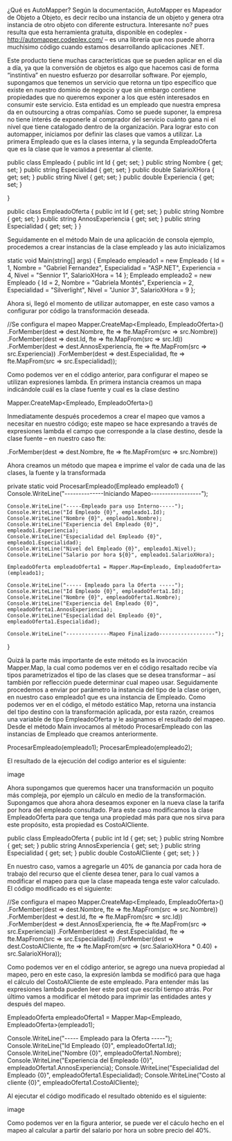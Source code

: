 ¿Qué es AutoMapper?
Según la documentación, AutoMapper es Mapeador de Objeto a Objeto, es decir recibo una instancia de un objeto y genera otra instancia de otro objeto con diferente estructura. Interesante no? pues resulta que esta herramienta gratuita, disponible en codeplex - http://automapper.codeplex.com/ – es una librería que nos puede ahorra muchísimo código cuando estamos desarrollando aplicaciones .NET.

Este producto tiene muchas características que se pueden aplicar en el día a día, ya que la conversión de objetos es algo que hacemos casi de forma “instintiva” en nuestro esfuerzo por desarrollar software. Por ejemplo, supongamos que tenemos un servicio que retorna un tipo específico que existe en nuestro dominio de negocio y que sin embargo contiene propiedades que no queremos exponer a los que estén interesados en consumir este servicio. Esta entidad es un empleado que nuestra empresa da en outsourcing a otras compañías. Como se puede suponer, la empresa no tiene interés de exponerle al comprador del servicio cuánto gana ni el nivel que tiene catalogado dentro de la organización. Para lograr esto con automapper, iniciamos por definir las clases que vamos a utilizar. La primera Empleado que es la clases interna, y la segunda EmpleadoOferta que es la clase que le vamos a presentar al cliente.

public class Empleado
{
    public int Id { get; set; }
    public string Nombre { get; set; }
    public string Especialidad { get; set; }
    public double SalarioXHora { get; set; }
    public string Nivel { get; set; }
    public double Experiencia { get; set; }

}



public class EmpleadoOferta
{
    public int Id { get; set; }
    public string Nombre { get; set; }
    public string AnnosExperiencia { get; set; }
    public string Especialidad { get; set; }
}



Seguidamente en el método Main de una aplicación de consola ejemplo, procedemos a crear instancias de la clase empleado y las auto inicializamos



static void Main(string[] args)
        {
            Empleado empleado1 = new Empleado
                                       {
                                           Id = 1,
                                           Nombre = "Gabriel Fernandez",
                                           Especialidad = "ASP.NET",
                                           Experiencia = 4,
                                           Nivel = "Sennior 1",
                                           SalarioXHora = 14
                                       };
            Empleado empleado2 = new Empleado
                                     {
                                         Id = 2,
                                         Nombre = "Gabriela Montés",
                                         Experiencia = 2,
                                         Especialidad = "Silverlight",
                                         Nivel = "Junior 3",
                                         SalarioXHora = 9
                                     };


Ahora si, llegó el momento de utilizar automapper, en este caso vamos a configurar por código la transformación deseada.



//Se configura el mapeo
            Mapper.CreateMap<Empleado, EmpleadoOferta>()
                .ForMember(dest => dest.Nombre, fte => fte.MapFrom(src => src.Nombre))
                .ForMember(dest => dest.Id, fte => fte.MapFrom(src => src.Id))
                .ForMember(dest => dest.AnnosExperiencia, fte => fte.MapFrom(src => src.Experiencia))
                .ForMember(dest => dest.Especialidad, fte => fte.MapFrom(src => src.Especialidad));


Como podemos ver en el código anterior, para configurar el mapeo se utilizan expresiones lambda. En primera instancia creamos un mapa indicándole cuál es la clase fuente y cual es la clase destino



Mapper.CreateMap<Empleado, EmpleadoOferta>()



Inmediatamente después procedemos a crear el mapeo que vamos a necesitar en nuestro código; este mapeo se hace expresando a través de expresiones lambda el campo que corresponde a la clase destino, desde la clase fuente – en nuestro caso fte:



.ForMember(dest => dest.Nombre, fte => fte.MapFrom(src => src.Nombre))



Ahora creamos un método que mapea e imprime el valor de cada una de las clases, la fuente y la transformada



private static void ProcesarEmpleado(Empleado empleado1)
{
    Console.WriteLine("--------------Iniciando Mapeo------------------");

    Console.WriteLine("-----Empleado para uso Interno-----");
    Console.WriteLine("Id Empleado {0}", empleado1.Id);
    Console.WriteLine("Nombre {0}", empleado1.Nombre);
    Console.WriteLine("Experiencia del Empleado {0}", empleado1.Experiencia);
    Console.WriteLine("Especialidad del Empleado {0}", empleado1.Especialidad);
    Console.WriteLine("Nivel del Empleado {0}", empleado1.Nivel);
    Console.WriteLine("Salario por hora ${0}", empleado1.SalarioXHora);

    EmpleadoOferta empleadoOferta1 = Mapper.Map<Empleado, EmpleadoOferta>(empleado1);

    Console.WriteLine("----- Empleado para la Oferta -----");
    Console.WriteLine("Id Empleado {0}", empleadoOferta1.Id);
    Console.WriteLine("Nombre {0}", empleadoOferta1.Nombre);
    Console.WriteLine("Experiencia del Empleado {0}", empleadoOferta1.AnnosExperiencia);
    Console.WriteLine("Especialidad del Empleado {0}", empleadoOferta1.Especialidad);

    Console.WriteLine("--------------Mapeo Finalizado------------------");
}


Quizá la parte más importante de este método es la invocación Mapper.Map, la cual como podemos ver en el código resaltado recibe vía tipos parametrizados el tipo de las clases que se desea transformar – así también por reflección puede determinar cual mapeo usar. Seguidamente procedemos a enviar por parámetro la instancia del tipo de la clase origen, en nuestro caso empleado1 que es una instancia de Empleado. Como podemos ver en el código, el método estático Map, retorna una instancia del tipo destino con la transformación aplicada, por esta razón, creamos una variable de tipo EmpleadoOferta y le asignamos el resultado del mapeo. Desde el método Main invocamos al método ProcesarEmpleado con las instancias de Empleado que creamos anteriormente.



ProcesarEmpleado(empleado1);
ProcesarEmpleado(empleado2);



El resultado de la ejecución del codigo anterior es el siguiente:



image



Ahora supongamos que queremos hacer una transformación un poquito más compleja, por ejemplo un cálculo en medio de la transformación. Supongamos que ahora ahora deseamos exponer en la nueva clase la tarifa por hora del empleado consultado. Para este caso modificamos la clase EmpleadoOferta para que tenga una propiedad más para que nos sirva para este propósito, esta propiedad es CostoAlCliente.



public class EmpleadoOferta
{
    public int Id { get; set; }
    public string Nombre { get; set; }
    public string AnnosExperiencia { get; set; }
    public string Especialidad { get; set; }
    public double CostoAlCliente { get; set; }
}



En nuestro caso, vamos a agregarle un 40% de ganancia por cada hora de trabajo del recurso que el cliente desea tener, para lo cual vamos a modificar el mapeo para que la clase mapeada tenga este valor calculado. El código modificado es el siguiente:



//Se configura el mapeo
            Mapper.CreateMap<Empleado, EmpleadoOferta>()
                .ForMember(dest => dest.Nombre, fte => fte.MapFrom(src => src.Nombre))
                .ForMember(dest => dest.Id, fte => fte.MapFrom(src => src.Id))
                .ForMember(dest => dest.AnnosExperiencia, fte => fte.MapFrom(src => src.Experiencia))
                .ForMember(dest => dest.Especialidad, fte => fte.MapFrom(src => src.Especialidad))
                .ForMember(dest => dest.CostoAlCliente, fte => fte.MapFrom(src => (src.SalarioXHora * 0.40) + src.SalarioXHora));



Como podemos ver en el código anterior, se agrego una nueva propiedad al mapeo, pero en este caso, la expresión lambda se modificó para que haga el cálculo del CostoAlCliente de este empleado. Para entender más las expresiones lambda pueden leer este post que escribí tiempo atrás. Por último vamos a modificar el método para imprimir las entidades antes y después del mapeo.



EmpleadoOferta empleadoOferta1 = Mapper.Map<Empleado, EmpleadoOferta>(empleado1);

Console.WriteLine("----- Empleado para la Oferta -----");
Console.WriteLine("Id Empleado {0}", empleadoOferta1.Id);
Console.WriteLine("Nombre {0}", empleadoOferta1.Nombre);
Console.WriteLine("Experiencia del Empleado {0}", empleadoOferta1.AnnosExperiencia);
Console.WriteLine("Especialidad del Empleado {0}", empleadoOferta1.Especialidad);
Console.WriteLine("Costo al cliente {0}", empleadoOferta1.CostoAlCliente);



Al ejecutar el código modificado el resultado obtenido es el siguiente:



image



Como podemos ver en la figura anterior, se puede ver el cáculo hecho en el mapeo al calcular a partir del salario por hora un sobre precio del 40%.

